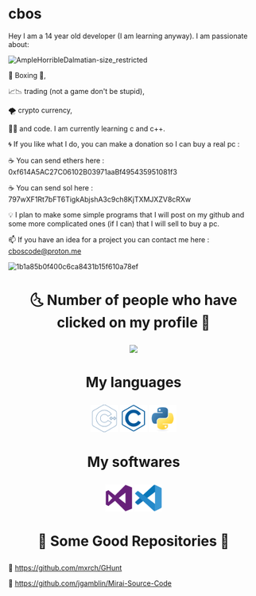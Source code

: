 # cbos

Hey I am a 14 year old developer (I am learning anyway). I am passionate about:

![AmpleHorribleDalmatian-size_restricted](https://user-images.githubusercontent.com/108202522/186022819-14eb77b2-0444-4274-aaba-3c61e90eb826.gif)


🥊 Boxing 💪, 

📈📉 trading (not a game don't be stupid), 

🌪️ crypto currency,

👨‍💻 and code. I am currently learning c and c++.

🌀 If you like what I do, you can make a donation so I can buy a real pc : 

☕ You can send ethers here : 0xf614A5AC27C06102B03971aaBf495435951081f3

☕ You can send sol here : 797wXF1Rt7bFT6TigkAbjshA3c9ch8KjTXMJXZV8cRXw

💡 I plan to make some simple programs that I will post on my github and some more complicated ones (if I can) that I will sell to buy a pc.

📫 If you have an idea for a project you can contact me here : cboscode@proton.me

![1b1a85b0f400c6ca8431b15f610a78ef](https://user-images.githubusercontent.com/108202522/186021017-bfb8cdb2-d465-4342-930a-12423d2174a6.png)


# <p align="center">🌜 Number of people who have clicked on my profile 🌛</p>
<p align="center">
  <img src="https://profile-counter.glitch.me/cbospy/count.svg" />
</p>

# <p align="center"> My languages </p>
<p align="center">
  <img src="https://github.com/devicons/devicon/blob/master/icons/cplusplus/cplusplus-line.svg" width="55"/>
  <img src="https://github.com/devicons/devicon/blob/master/icons/c/c-line.svg" width="55"/>
  <img src="https://github.com/devicons/devicon/blob/master/icons/python/python-original.svg" width="55"/>
</p>

# <p align="center"> My softwares </p>
<p align="center">
  <img src="https://github.com/devicons/devicon/blob/master/icons/visualstudio/visualstudio-plain.svg" width="55"/>
  <img src="https://github.com/devicons/devicon/blob/master/icons/vscode/vscode-original.svg" width="55"/>
</p>


# <p align="center">🏯 Some Good Repositories 🏯</p>

👺 https://github.com/mxrch/GHunt

🍙 https://github.com/jgamblin/Mirai-Source-Code

